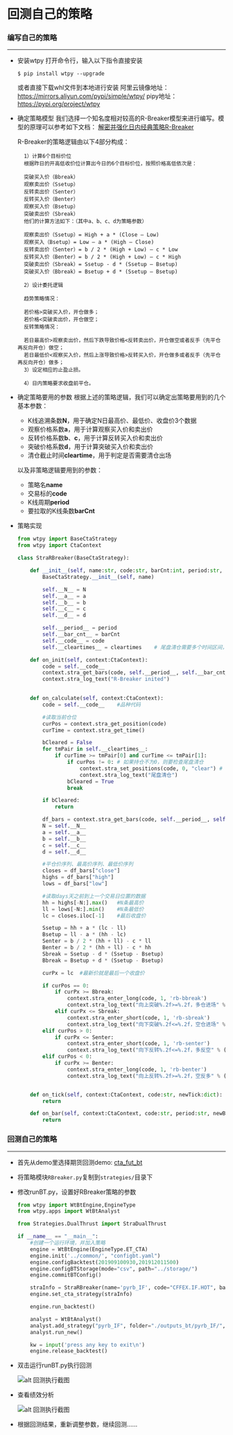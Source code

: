 # 回测自己的策略

### 编写自己的策略
---
* 安装wtpy
    打开命令行，输入以下指令直接安装
    ```shell
    $ pip install wtpy --upgrade
    ```
    或者直接下载whl文件到本地进行安装
    阿里云镜像地址：<https://mirrors.aliyun.com/pypi/simple/wtpy/>
    pipy地址：<https://pypi.org/project/wtpy>

* 确定策略模型
    我们选择一个知名度相对较高的R-Breaker模型来进行编写。模型的原理可以参考如下文档：
    [解密并强化日内经典策略R-Breaker](https://zhuanlan.zhihu.com/p/86399960)

     R-Breaker的策略逻辑由以下4部分构成：      

        1）计算6个目标价位
        根据昨日的开高低收价位计算出今日的6个目标价位，按照价格高低依次是：
        
        突破买入价（Bbreak）
        观察卖出价（Ssetup）
        反转卖出价（Senter）
        反转买入价（Benter）
        观察买入价（Bsetup）
        突破卖出价（Sbreak）
        他们的计算方法如下：（其中a、b、c、d为策略参数）
        
        观察卖出价（Ssetup）= High + a * (Close – Low)
        观察买入（Bsetup）= Low – a * (High – Close)
        反转卖出价（Senter）= b / 2 * (High + Low) – c * Low
        反转买入价（Benter）= b / 2 * (High + Low) – c * High
        突破卖出价（Sbreak）= Ssetup - d * (Ssetup – Bsetup)
        突破买入价（Bbreak）= Bsetup + d * (Ssetup – Bsetup)
        
        2）设计委托逻辑
        
        趋势策略情况：
        
        若价格>突破买入价，开仓做多；
        若价格<突破卖出价，开仓做空；
        反转策略情况：
        
        若日最高价>观察卖出价，然后下跌导致价格<反转卖出价，开仓做空或者反手（先平仓再反向开仓）做空；
        若日最低价<观察买入价，然后上涨导致价格>反转买入价，开仓做多或者反手（先平仓再反向开仓）做多；
        3）设定相应的止盈止损。
        
        4）日内策略要求收盘前平仓。

* 确定策略要用的参数
    根据上述的策略逻辑，我们可以确定出策略要用到的几个基本参数：
    * K线追溯条数**N**，用于确定N日最高价、最低价、收盘价3个数据
    * 观察价格系数**a**，用于计算观察买入价和卖出价
    * 反转价格系数**b**、**c**，用于计算反转买入价和卖出价
    * 突破价格系数**d**，用于计算突破买入价和卖出价
    * 清仓截止时间**cleartime**，用于判定是否需要清仓出场
    
    以及非策略逻辑要用到的参数：
    * 策略名**name**
    * 交易标的**code**
    * K线周期**period**
    * 要拉取的K线条数**barCnt**

* 策略实现
    ```python
    from wtpy import BaseCtaStrategy
    from wtpy import CtaContext
    
    class StraRBreaker(BaseCtaStrategy):
    
        def __init__(self, name:str, code:str, barCnt:int, period:str, N:int, a:float, b:float, c:float, d:float, cleartimes:list):
            BaseCtaStrategy.__init__(self, name)
    
            self.__N__ = N
            self.__a__ = a
            self.__b__ = b
            self.__c__ = c
            self.__d__ = d
    
            self.__period__ = period
            self.__bar_cnt__ = barCnt
            self.__code__ = code
            self.__cleartimes__ = cleartimes    # 尾盘清仓需要多个时间区间，因为夜盘和白盘都要清仓，格式如[[1455,1515],[2255,2300]]
    
        def on_init(self, context:CtaContext):
            code = self.__code__
            context.stra_get_bars(code, self.__period__, self.__bar_cnt__, isMain = True)
            context.stra_log_text("R-Breaker inited")
    
        
        def on_calculate(self, context:CtaContext):
            code = self.__code__    #品种代码
    
            #读取当前仓位
            curPos = context.stra_get_position(code)
            curTime = context.stra_get_time()
    
            bCleared = False
            for tmPair in self.__cleartimes__:
                if curTime >= tmPair[0] and curTime <= tmPair[1]:
                    if curPos != 0: # 如果持仓不为0，则要检查尾盘清仓
                        context.stra_set_positions(code, 0, "clear") # 清仓直接设置仓位为0
                        context.stra_log_text("尾盘清仓")
                    bCleared = True
                    break
    
            if bCleared:
                return
    
            df_bars = context.stra_get_bars(code, self.__period__, self.__bar_cnt__, isMain = True)
            N = self.__N__
            a = self.__a__
            b = self.__b__
            c = self.__c__
            d = self.__d__
    
            #平仓价序列、最高价序列、最低价序列
            closes = df_bars["close"]
            highs = df_bars["high"]
            lows = df_bars["low"]
    
            #读取days天之前到上一个交易日位置的数据
            hh = highs[-N:].max()   #N条最高价
            ll = lows[-N:].min()    #N条最低价
            lc = closes.iloc[-1]    #最后收盘价
    
            Ssetup = hh + a * (lc - ll)
            Bsetup = ll - a * (hh - lc)
            Senter = b / 2 * (hh + ll) - c * ll
            Benter = b / 2 * (hh + ll) - c * hh
            Sbreak = Ssetup - d * (Ssetup - Bsetup)
            Bbreak = Bsetup + d * (Ssetup - Bsetup)
    
            curPx = lc  #最新价就是最后一个收盘价
    
            if curPos == 0:
                if curPx >= Bbreak:
                    context.stra_enter_long(code, 1, 'rb-bbreak')
                    context.stra_log_text("向上突破%.2f>=%.2f，多仓进场" % (curPx, Bbreak))
                elif curPx <= Sbreak:
                    context.stra_enter_short(code, 1, 'rb-sbreak')
                    context.stra_log_text("向下突破%.2f<=%.2f，空仓进场" % (curPx, Bbreak))
            elif curPos > 0:
                if curPx <= Senter:
                    context.stra_enter_short(code, 1, 'rb-senter')
                    context.stra_log_text("向下反转%.2f<=%.2f，多反空" % (curPx, Senter))
            elif curPos < 0:
                if curPx >= Benter:
                    context.stra_enter_long(code, 1, 'rb-benter')
                    context.stra_log_text("向上反转%.2f>=%.2f，空反多" % (curPx, Benter))


        def on_tick(self, context:CtaContext, code:str, newTick:dict):
            return
    
        def on_bar(self, context:CtaContext, code:str, period:str, newBar:dict):
            return
    
    ```

### 回测自己的策略
---
* 首先从demo里选择期货回测demo: [cta_fut_bt](https://github.com/wondertrader/wtpy/tree/master/demos/cta_fut_bt)

* 将策略模块`RBreaker.py`复制到`strategies/`目录下

* 修改runBT.py，设置好RBreaker策略的参数
    ```python
    from wtpy import WtBtEngine,EngineType
    from wtpy.apps import WtBtAnalyst

    from Strategies.DualThrust import StraDualThrust

    if __name__ == "__main__":
        #创建一个运行环境，并加入策略
        engine = WtBtEngine(EngineType.ET_CTA)
        engine.init('../common/', "configbt.yaml")
        engine.configBacktest(201909100930,201912011500)
        engine.configBTStorage(mode="csv", path="../storage/")
        engine.commitBTConfig()
    
        straInfo = StraRBreaker(name='pyrb_IF', code="CFFEX.IF.HOT", barCnt=50, period="m5", N=30, a=0.35, b=1.07, c = 0.07, d=0.25, cleartimes=[[1455,1515]])
        engine.set_cta_strategy(straInfo)
    
        engine.run_backtest()
    
        analyst = WtBtAnalyst()
        analyst.add_strategy("pyrb_IF", folder="./outputs_bt/pyrb_IF/", init_capital=500000, rf=0.02, annual_trading_days=240)
        analyst.run_new()
    
        kw = input('press any key to exit\n')
        engine.release_backtest()
    ```

* 双击运行runBT.py执行回测
    
    ![alt 回测执行截图](../images/bt_rbreaker_fut.png)
    
* 查看绩效分析
    
    ![alt 回测执行截图](../images/bt_rbreaker_pnl_summary.png)
    
* 根据回测结果，重新调整参数，继续回测……